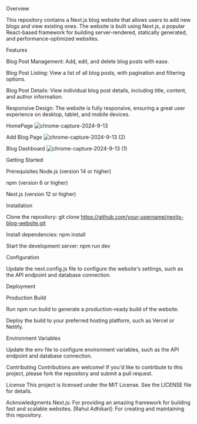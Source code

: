 Overview

This repository contains a Next.js blog website that allows users to add new blogs and view existing ones. The website is built using Next.js, a popular React-based framework for building server-rendered, statically generated, and performance-optimized websites.

Features

Blog Post Management: Add, edit, and delete blog posts with ease.

Blog Post Listing: View a list of all blog posts, with pagination and filtering options.

Blog Post Details: View individual blog post details, including title, content, and author information.

Responsive Design: The website is fully responsive, ensuring a great user experience on desktop, tablet, and mobile devices.

HomePage
![chrome-capture-2024-9-13](https://github.com/user-attachments/assets/ac8eef9a-da6a-46c3-977b-6ff85f4e3937)

Add Blog Page
![chrome-capture-2024-9-13 (2)](https://github.com/user-attachments/assets/ea68f8ac-213e-4923-8b0f-718575ff1280)

Blog Dashboard
![chrome-capture-2024-9-13 (1)](https://github.com/user-attachments/assets/4412976b-060d-4f9e-bcf8-b63c2ffb7557)



Getting Started

Prerequisites
Node.js (version 14 or higher)

npm (version 6 or higher)

Next.js (version 12 or higher)


Installation

Clone the repository: git clone https://github.com/your-username/nextjs-blog-website.git

Install dependencies: npm install

Start the development server: npm run dev


Configuration

Update the next.config.js file to configure the website's settings, such as the API endpoint and database connection.

Deployment

Production Build

Run npm run build to generate a production-ready build of the website.

Deploy the build to your preferred hosting platform, such as Vercel or Netlify.

Environment Variables

Update the env file to configure environment variables, such as the API endpoint and database connection.

Contributing
Contributions are welcome! If you'd like to contribute to this project, please fork the repository and submit a pull request.

License
This project is licensed under the MIT License. See the LICENSE file for details.

Acknowledgments
Next.js: For providing an amazing framework for building fast and scalable websites.
[Rahul Adhikari]: For creating and maintaining this repository.
